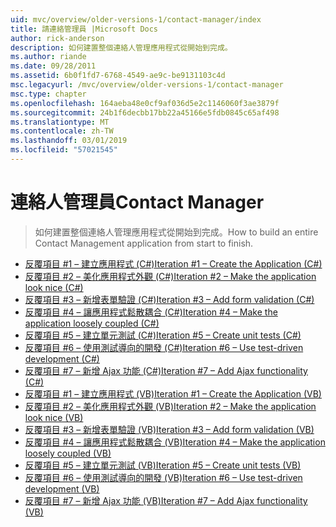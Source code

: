 ```yaml
---
uid: mvc/overview/older-versions-1/contact-manager/index
title: 請連絡管理員 |Microsoft Docs
author: rick-anderson
description: 如何建置整個連絡人管理應用程式從開始到完成。
ms.author: riande
ms.date: 09/28/2011
ms.assetid: 6b0f1fd7-6768-4549-ae9c-be9131103c4d
msc.legacyurl: /mvc/overview/older-versions-1/contact-manager
msc.type: chapter
ms.openlocfilehash: 164aeba48e0cf9af036d5e2c1146060f3ae3879f
ms.sourcegitcommit: 24b1f6decbb17bb22a45166e5fdb0845c65af498
ms.translationtype: MT
ms.contentlocale: zh-TW
ms.lasthandoff: 03/01/2019
ms.locfileid: "57021545"
---
```

<a name="contact-manager"></a><span data-ttu-id="1c36e-103">連絡人管理員</span><span class="sxs-lookup"><span data-stu-id="1c36e-103">Contact Manager</span></span>
====================
> <span data-ttu-id="1c36e-104">如何建置整個連絡人管理應用程式從開始到完成。</span><span class="sxs-lookup"><span data-stu-id="1c36e-104">How to build an entire Contact Management application from start to finish.</span></span>


- [<span data-ttu-id="1c36e-105">反覆項目 #1 – 建立應用程式 (C#)</span><span class="sxs-lookup"><span data-stu-id="1c36e-105">Iteration #1 – Create the Application (C#)</span></span>](iteration-1-create-the-application-cs.md)
- [<span data-ttu-id="1c36e-106">反覆項目 #2 – 美化應用程式外觀 (C#)</span><span class="sxs-lookup"><span data-stu-id="1c36e-106">Iteration #2 – Make the application look nice (C#)</span></span>](iteration-2-make-the-application-look-nice-cs.md)
- [<span data-ttu-id="1c36e-107">反覆項目 #3 – 新增表單驗證 (C#)</span><span class="sxs-lookup"><span data-stu-id="1c36e-107">Iteration #3 – Add form validation (C#)</span></span>](iteration-3-add-form-validation-cs.md)
- [<span data-ttu-id="1c36e-108">反覆項目 #4 – 讓應用程式鬆散耦合 (C#)</span><span class="sxs-lookup"><span data-stu-id="1c36e-108">Iteration #4 – Make the application loosely coupled (C#)</span></span>](iteration-4-make-the-application-loosely-coupled-cs.md)
- [<span data-ttu-id="1c36e-109">反覆項目 #5 – 建立單元測試 (C#)</span><span class="sxs-lookup"><span data-stu-id="1c36e-109">Iteration #5 – Create unit tests (C#)</span></span>](iteration-5-create-unit-tests-cs.md)
- [<span data-ttu-id="1c36e-110">反覆項目 #6 – 使用測試導向的開發 (C#)</span><span class="sxs-lookup"><span data-stu-id="1c36e-110">Iteration #6 – Use test-driven development (C#)</span></span>](iteration-6-use-test-driven-development-cs.md)
- [<span data-ttu-id="1c36e-111">反覆項目 #7 – 新增 Ajax 功能 (C#)</span><span class="sxs-lookup"><span data-stu-id="1c36e-111">Iteration #7 – Add Ajax functionality (C#)</span></span>](iteration-7-add-ajax-functionality-cs.md)
- [<span data-ttu-id="1c36e-112">反覆項目 #1 – 建立應用程式 (VB)</span><span class="sxs-lookup"><span data-stu-id="1c36e-112">Iteration #1 – Create the Application (VB)</span></span>](iteration-1-create-the-application-vb.md)
- [<span data-ttu-id="1c36e-113">反覆項目 #2 – 美化應用程式外觀 (VB)</span><span class="sxs-lookup"><span data-stu-id="1c36e-113">Iteration #2 – Make the application look nice (VB)</span></span>](iteration-2-make-the-application-look-nice-vb.md)
- [<span data-ttu-id="1c36e-114">反覆項目 #3 – 新增表單驗證 (VB)</span><span class="sxs-lookup"><span data-stu-id="1c36e-114">Iteration #3 – Add form validation (VB)</span></span>](iteration-3-add-form-validation-vb.md)
- [<span data-ttu-id="1c36e-115">反覆項目 #4 – 讓應用程式鬆散耦合 (VB)</span><span class="sxs-lookup"><span data-stu-id="1c36e-115">Iteration #4 – Make the application loosely coupled (VB)</span></span>](iteration-4-make-the-application-loosely-coupled-vb.md)
- [<span data-ttu-id="1c36e-116">反覆項目 #5 – 建立單元測試 (VB)</span><span class="sxs-lookup"><span data-stu-id="1c36e-116">Iteration #5 – Create unit tests (VB)</span></span>](iteration-5-create-unit-tests-vb.md)
- [<span data-ttu-id="1c36e-117">反覆項目 #6 – 使用測試導向的開發 (VB)</span><span class="sxs-lookup"><span data-stu-id="1c36e-117">Iteration #6 – Use test-driven development (VB)</span></span>](iteration-6-use-test-driven-development-vb.md)
- [<span data-ttu-id="1c36e-118">反覆項目 #7 – 新增 Ajax 功能 (VB)</span><span class="sxs-lookup"><span data-stu-id="1c36e-118">Iteration #7 – Add Ajax functionality (VB)</span></span>](iteration-7-add-ajax-functionality-vb.md)
